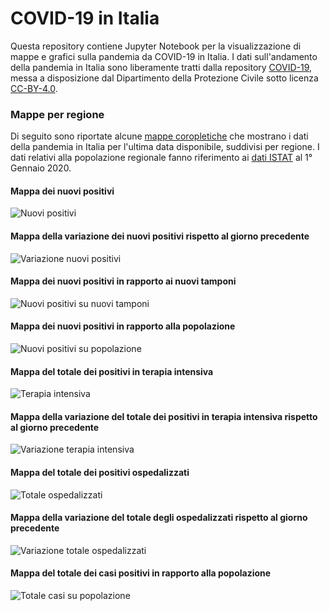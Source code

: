 # COVID-19 in Italia
Questa repository contiene Jupyter Notebook per la visualizzazione di mappe e grafici sulla pandemia da COVID-19 in Italia.
I dati sull'andamento della pandemia in Italia sono liberamente tratti dalla repository [COVID-19](https://github.com/pcm-dpc/COVID-19), messa a disposizione dal Dipartimento della Protezione Civile sotto licenza [CC-BY-4.0](https://creativecommons.org/licenses/by/4.0/deed.it).

### Mappe per regione

Di seguito sono riportate alcune [mappe coropletiche](https://it.wikipedia.org/wiki/Mappa_coropletica) che mostrano i dati della pandemia in Italia per l'ultima data disponibile, suddivisi per regione. I dati relativi alla popolazione regionale fanno riferimento ai [dati ISTAT](http://demo.istat.it/pop2020/index3.html) al 1° Gennaio 2020.

#### Mappa dei nuovi positivi
![Nuovi positivi](/data/imgs/nuovi_positivi.png)

#### Mappa della variazione dei nuovi positivi rispetto al giorno precedente
![Variazione nuovi positivi](/data/imgs/variazione_nuovi_positivi.png)

#### Mappa dei nuovi positivi in rapporto ai nuovi tamponi
![Nuovi positivi su nuovi tamponi](/data/imgs/nuovi_positivi_su_nuovi_tamponi.png)

#### Mappa dei nuovi positivi in rapporto alla popolazione
![Nuovi positivi su popolazione](/data/imgs/nuovi_positivi_su_popolazione.png)

#### Mappa del totale dei positivi in terapia intensiva
![Terapia intensiva](/data/imgs/terapia_intensiva.png)

#### Mappa della variazione del totale dei positivi in terapia intensiva rispetto al giorno precedente
![Variazione terapia intensiva](/data/imgs/variazione_terapia_intensiva.png)

#### Mappa del totale dei positivi ospedalizzati
![Totale ospedalizzati](/data/imgs/totale_ospedalizzati.png)

#### Mappa della variazione del totale degli ospedalizzati rispetto al giorno precedente
![Variazione totale ospedalizzati](/data/imgs/variazione_totale_ospedalizzati.png)

#### Mappa del totale dei casi positivi in rapporto alla popolazione
![Totale casi su popolazione](/data/imgs/totale_casi_su_popolazione.png)